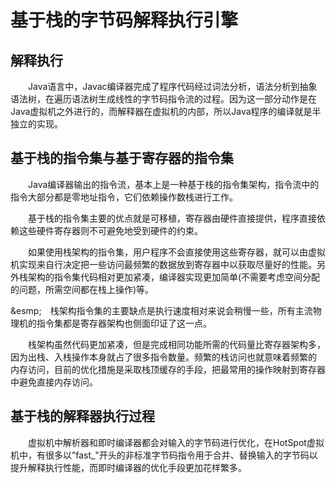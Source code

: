 # 基于栈的字节码解释执行引擎
## 解释执行
&emsp;&emsp;Java语言中，Javac编译器完成了程序代码经过词法分析，语法分析到抽象语法树，在遍历语法树生成线性的字节码指令流的过程。因为这一部分动作是在
Java虚拟机之外进行的，而解释器在虚拟机的内部，所以Java程序的编译就是半独立的实现。

## 基于栈的指令集与基于寄存器的指令集
&emsp;&emsp;Java编译器输出的指令流，基本上是一种基于栈的指令集架构，指令流中的指令大部分都是零地址指令，它们依赖操作数栈进行工作。

&emsp;&emsp;基于栈的指令集主要的优点就是可移植，寄存器由硬件直接提供，程序直接依赖这些硬件寄存器则不可避免地受到硬件的约束。

&emsp;&emsp;如果使用栈架构的指令集，用户程序不会直接使用这些寄存器，就可以由虚拟机实现来自行决定把一些访问最频繁的数据放到寄存器中以获取尽量好的性能。另
外栈架构的指令集代码相对更加紧凑，编译器实现更加简单(不需要考虑空间分配的问题，所需空间都在栈上操作)等。

&esmp;&emsp;栈架构指令集的主要缺点是执行速度相对来说会稍慢一些，所有主流物理机的指令集都是寄存器架构也侧面印证了这一点。

&emsp;&emsp;栈架构虽然代码更加紧凑，但是完成相同功能所需的代码量比寄存器架构多，因为出栈、入栈操作本身就占了很多指令数量。频繁的栈访问也就意味着频繁的
内存访问，目前的优化措施是采取栈顶缓存的手段，把最常用的操作映射到寄存器中避免直接内存访问。

## 基于栈的解释器执行过程
&emsp;&emsp;虚拟机中解析器和即时编译器都会对输入的字节码进行优化，在HotSpot虚拟机中，有很多以”fast_"开头的非标准字节码指令用于合并、替换输入的字节码以提升解释执行性能，而即时编译器的优化手段更加花样繁多。
